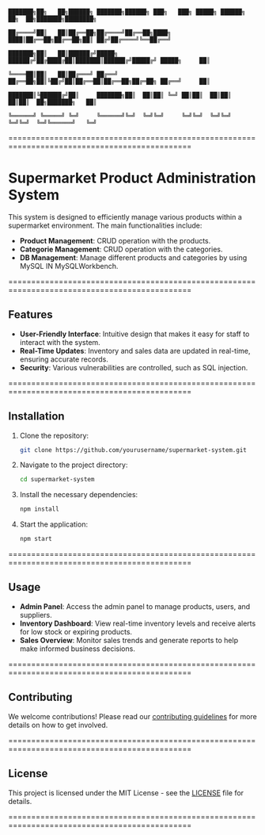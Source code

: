                                                                                           ███████╗██╗   ██╗██████╗ ███████╗██████╗ ███╗   ███╗ █████╗ ██████╗ ██╗  ██╗███████╗████████╗
                                                                                          ██╔════╝██║   ██║██╔══██╗██╔════╝██╔══██╗████╗ ████║██╔══██╗██╔══██╗██║ ██╔╝██╔════╝╚══██╔══╝
                                                                                          ███████╗██║   ██║██████╔╝█████╗  ██████╔╝██╔████╔██║███████║██████╔╝█████╔╝ █████╗     ██║   
                                                                                          ╚════██║██║   ██║██╔═══╝ ██╔══╝  ██╔══██╗██║╚██╔╝██║██╔══██║██╔══██╗██╔═██╗ ██╔══╝     ██║   
                                                                                          ███████║╚██████╔╝██║     ███████╗██║  ██║██║ ╚═╝ ██║██║  ██║██║  ██║██║  ██╗███████╗   ██║   
                                                                                          ╚══════╝ ╚═════╝ ╚═╝     ╚══════╝╚═╝  ╚═╝╚═╝     ╚═╝╚═╝  ╚═╝╚═╝  ╚═╝╚═╝  ╚═╝╚══════╝   ╚═╝   
                                                                                             
==============================================================================================

# Supermarket Product Administration System

This system is designed to efficiently manage various products within a supermarket environment. The main functionalities include:

- **Product Management**: CRUD operation with the products.
- **Categorie Management**: CRUD operation with the categories.
- **DB Management**: Manage different products and categories by using MySQL IN MySQLWorkbench.

==============================================================================================

## Features

- **User-Friendly Interface**: Intuitive design that makes it easy for staff to interact with the system.
- **Real-Time Updates**: Inventory and sales data are updated in real-time, ensuring accurate records.
- **Security**: Various vulnerabilities are controlled, such as SQL injection.

==============================================================================================

## Installation

1. Clone the repository:
    ```bash
    git clone https://github.com/yourusername/supermarket-system.git
    ```
2. Navigate to the project directory:
    ```bash
    cd supermarket-system
    ```
3. Install the necessary dependencies:
    ```bash
    npm install
    ```
4. Start the application:
    ```bash
    npm start
    ```

==============================================================================================

## Usage

- **Admin Panel**: Access the admin panel to manage products, users, and suppliers.
- **Inventory Dashboard**: View real-time inventory levels and receive alerts for low stock or expiring products.
- **Sales Overview**: Monitor sales trends and generate reports to help make informed business decisions.

==============================================================================================

## Contributing

We welcome contributions! Please read our [contributing guidelines](CONTRIBUTING.md) for more details on how to get involved.

==============================================================================================

## License

This project is licensed under the MIT License - see the [LICENSE](LICENSE) file for details.

==============================================================================================

